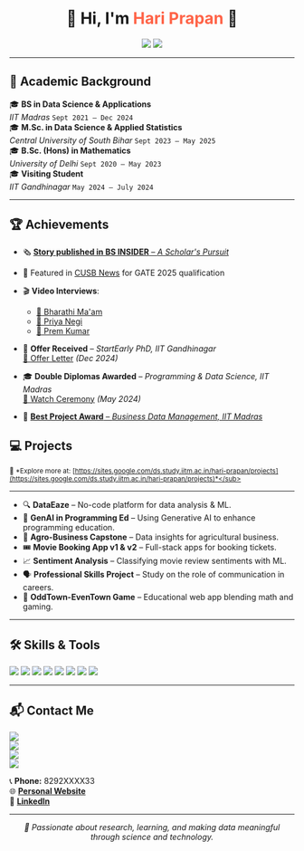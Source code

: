 <h1 align="center">🌟 Hi, I'm <span style="color:#ff6347;">Hari Prapan</span> 👋</h1>

<p align="center">
  <img src="https://img.shields.io/badge/Doctoral%20Researcher-IIT%20Gandhinagar-8A2BE2?style=for-the-badge&logo=google-scholar&logoColor=white"/>
  <img src="https://img.shields.io/badge/Teaching%20Assistant-NIELIT%20Patna-228B22?style=for-the-badge&logo=python&logoColor=white"/>
</p>

---

## 🧠 Academic Background

🎓 **BS in Data Science & Applications**  
*IIT Madras* `Sept 2021 – Dec 2024`  
🎓 **M.Sc. in Data Science & Applied Statistics**  
*Central University of South Bihar* `Sept 2023 – May 2025`  
🎓 **B.Sc. (Hons) in Mathematics**  
*University of Delhi* `Sept 2020 – May 2023`  
🎓 **Visiting Student**  
*IIT Gandhinagar* `May 2024 – July 2024`  

---

## 🏆 Achievements

- 🗞️ [**Story published in BS INSIDER** – *A Scholar's Pursuit*](http://bsinsider.in/a-scholars-pursuit-hari/)
- 📰 Featured in [CUSB News](https://www.cusb.ac.in/index.php?option=com_content&view=article&id=687:over-50-students-from-various-departments-of-cusb-qualified-for-gate-2025&catid=57&Itemid=620) for GATE 2025 qualification
- 🎬 **Video Interviews**:  
  - [🎤 Bharathi Ma'am](https://www.youtube.com/watch?v=jUEzxkm8XzY)  
  - [🎤 Priya Negi](https://youtu.be/yFOj48K0UbU?si=IBKJ9UZ8NYXZv5vT&t=1)  
  - [🎤 Prem Kumar](https://youtu.be/uZBHNj66500?si=trGapu0IWmfWV293)
- 📩 **Offer Received** – *StartEarly PhD, IIT Gandhinagar*  
  [📄 Offer Letter](https://drive.google.com/file/d/1uuGOhUG_l1PXZbq8plpixRCumXKdYAtV/view?usp=sharing) *(Dec 2024)*

- 🎓 **Double Diplomas Awarded** – *Programming & Data Science, IIT Madras*  
  [🎥 Watch Ceremony](https://youtu.be/Y0g2b3J8hXM?si=644JLzBQTh66ugh3&t=1729) *(May 2024)*
- 🥇 [**Best Project Award** – *Business Data Management, IIT Madras*](https://study.iitm.ac.in/student-achievements/projects/BDM%20Capstone/2022/May%20Term%202022)

## 💻 Projects

<sub>🔗 *Explore more at: [https://sites.google.com/ds.study.iitm.ac.in/hari-prapan/projects](https://sites.google.com/ds.study.iitm.ac.in/hari-prapan/projects)*</sub>

---

- 🔍 **DataEaze** – No-code platform for data analysis & ML.
- 🤖 **GenAI in Programming Ed** – Using Generative AI to enhance programming education.
- 🌾 **Agro-Business Capstone** – Data insights for agricultural business.
- 🎟️ **Movie Booking App v1 & v2** – Full-stack apps for booking tickets.
- 📈 **Sentiment Analysis** – Classifying movie review sentiments with ML.
- 🗣️ **Professional Skills Project** – Study on the role of communication in careers.
- 🧩 **OddTown-EvenTown Game** – Educational web app blending math and gaming.

---


## 🛠️ Skills & Tools

<p>
  <img src="https://img.shields.io/badge/Python-3776AB?style=for-the-badge&logo=python&logoColor=white"/>
  <img src="https://img.shields.io/badge/R-276DC3?style=for-the-badge&logo=r&logoColor=white"/>
  <img src="https://img.shields.io/badge/SQL-4479A1?style=for-the-badge&logo=mysql&logoColor=white"/>
  <img src="https://img.shields.io/badge/TensorFlow-FF6F00?style=for-the-badge&logo=tensorflow&logoColor=white"/>
  <img src="https://img.shields.io/badge/PyTorch-EE4C2C?style=for-the-badge&logo=pytorch&logoColor=white"/>
  <img src="https://img.shields.io/badge/Git-F05032?style=for-the-badge&logo=git&logoColor=white"/>
  <img src="https://img.shields.io/badge/Jupyter-F37626?style=for-the-badge&logo=jupyter&logoColor=white"/>
  <img src="https://img.shields.io/badge/Docker-2496ED?style=for-the-badge&logo=docker&logoColor=white"/>
</p>


---

## 📬 Contact Me

<p>
  <img src="https://img.shields.io/badge/Gmail-prapanhari01@gmail.com-D14836?style=flat&logo=gmail&logoColor=white"/> <br>
  <img src="https://img.shields.io/badge/IITGN-23120043@iitgn.ac.in-blue?style=flat&logo=google"/> <br>
  <img src="https://img.shields.io/badge/IITM-21f3002087@ds.study.iitm.ac.in-red?style=flat&logo=google"/> <br>
  <img src="https://img.shields.io/badge/DU-mat20.1369.hari@sgndkc.du.ac.in-green?style=flat&logo=google"/> <br>
</p>

📞 **Phone:** 8292XXXX33  
🌐 [**Personal Website**](https://sites.google.com/ds.study.iitm.ac.in/hari-prapan/)  
🔗 [**LinkedIn**](https://www.linkedin.com/in/hariprapan/)

---

<p align="center"><em>🌱 Passionate about research, learning, and making data meaningful through science and technology.</em></p>
